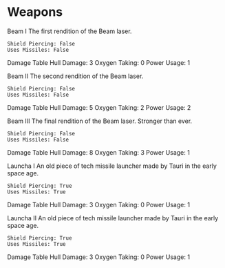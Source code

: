 # Weapons
Beam I
    The first rendition of the Beam laser.

    Shield Piercing: False
    Uses Missiles: False

Damage Table
    Hull Damage: 3
    Oxygen Taking: 0
    Power Usage: 1

Beam II
    The second rendition of the Beam laser.

    Shield Piercing: False
    Uses Missiles: False

Damage Table
    Hull Damage: 5
    Oxygen Taking: 2
    Power Usage: 2

Beam III
    The final rendition of the Beam laser. Stronger than ever.

    Shield Piercing: False
    Uses Missiles: False

Damage Table
    Hull Damage: 8
    Oxygen Taking: 3
    Power Usage: 1

Launcha I
    An old piece of tech missile launcher made by Tauri in the early space age.

    Shield Piercing: True
    Uses Missiles: True

Damage Table
    Hull Damage: 3
    Oxygen Taking: 0
    Power Usage: 1

Launcha II
    An old piece of tech missile launcher made by Tauri in the early space age.

    Shield Piercing: True
    Uses Missiles: True

Damage Table
    Hull Damage: 3
    Oxygen Taking: 0
    Power Usage: 1

